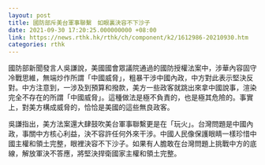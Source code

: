```yaml
---
layout: post
title: 國防部斥美台軍事聯繫　如眼裏決容不下沙子
date: 2021-09-30 17:20:25.000000000 +08:00
link: https://news.rthk.hk/rthk/ch/component/k2/1612986-20210930.htm
categories: rthk
---
```


國防部新聞發言人吳謙說，美國國會眾議院通過的國防授權法案中，涉華內容固守冷戰思維，無端炒作所謂「中國威脅」，粗暴干涉中國內政，中方對此表示堅決反對。中方注意到，一涉及到預算和撥款，美方一些政客就跳出來拿中國說事，渲染完全不存在的所謂「中國威脅」。這種做法是極不負責的，也是極其危險的。事實上，對美方構成威脅的，恰恰是美國的這些無良政客。

吳謙指出，美方法案還大肆鼓吹美台軍事聯繫更是在「玩火」。台灣問題是中國內政，事關中方核心利益，決不容許任何外來干涉。中國人民像保護眼睛一樣珍惜中國主權和領土完整，眼裡決容不下沙子。如果有人膽敢在台灣問題上挑戰中方的底線，解放軍決不答應，將堅決捍衛國家主權和領土完整。

